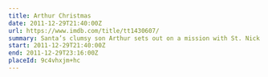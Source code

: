 ```yaml
---
title: Arthur Christmas
date: 2011-12-29T21:40:00Z
url: https://www.imdb.com/title/tt1430607/
summary: Santa’s clumsy son Arthur sets out on a mission with St. Nick’s father to give out a present they misplaced to a young girl in less than 2 hours.
start: 2011-12-29T21:40:00Z
end: 2011-12-29T23:16:00Z
placeId: 9c4vhxjm+hc
---
```

